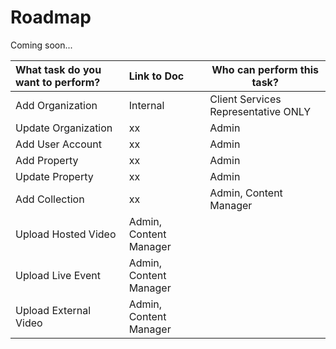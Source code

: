 # Roadmap

Coming soon...


| What task do you want to perform?    | Link to Doc  | Who can perform this task? |
|:------------------------|:-----------------|---------------|
| Add Organization   |  Internal   | Client Services Representative ONLY  |
| Update Organization     | xx   | Admin     |
| Add User Account   | xx  | Admin |
| Add Property      | xx    | Admin  |
| Update Property   | xx    | Admin  |
| Add Collection     | xx   | Admin, Content Manager |   
| Upload Hosted Video      | Admin, Content Manager    |    
| Upload Live Event       | Admin, Content Manager    |  
| Upload External Video       | Admin, Content Manager    |    
